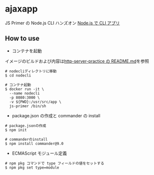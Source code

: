 # ajaxapp

JS Primer の Node.js CLI ハンズオン
[Node.js で CLI アプリ](https://jsprimer.net/use-case/nodecli/)

## How to use

- コンテナを起動

イメージのビルドおよび内容は[http-server-practice の README.md](../http-server-practice/README.md)を参照

```
# nodecliディレクトリに移動
$ cd nodecli

# コンテナ起動
$ docker run -it \
  --name nodecli
  -p 8080:3000 \
  -v ${PWD}:/usr/src/app \
  js-primer /bin/sh
```

- package.json の作成と commander の install

```
# package.jsonの作成
$ npm init

# commanderのinstall
$ npm install commander@9.0
```

- ECMAScript モジュール定義

```
# npm pkg コマンドで type フィールドの値をセットする
$ npm pkg set type=module
```

